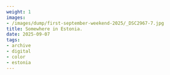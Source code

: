 ```yaml
---
weight: 1
images:
- /images/dump/first-september-weekend-2025/_DSC2967-7.jpg
title: Somewhere in Estonia.
date: 2025-09-07
tags:
- archive
- digital
- color
- estonia
---
```


